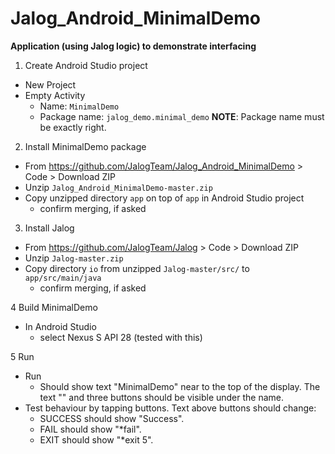 # Jalog_Android_MinimalDemo
**Application (using Jalog logic) to demonstrate interfacing**
1. Create Android Studio project
  * New Project
  * Empty Activity
    - Name: `MinimalDemo`
    - Package name: `jalog_demo.minimal_demo` 
         **NOTE**: Package name must be exactly right.

2. Install MinimalDemo package
  * From https://github.com/JalogTeam/Jalog_Android_MinimalDemo > Code > Download ZIP
  * Unzip `Jalog_Android_MinimalDemo-master.zip`
  * Copy unzipped directory `app` on top of `app` in Android Studio project
    - confirm merging, if asked

3. Install Jalog
  * From https://github.com/JalogTeam/Jalog > Code > Download ZIP
  * Unzip `Jalog-master.zip` 
  * Copy directory `io` from unzipped `Jalog-master/src/` to `app/src/main/java`
    - confirm merging, if asked

4 Build MinimalDemo
  * In Android Studio 
    - select Nexus S API 28 (tested with this)

5 Run   
  * Run 
    - Should show text "MinimalDemo" near to the top of the display. The text "<empty>" and three buttons should be visible under the name.
  * Test behaviour by tapping buttons. 
    Text above buttons should change:
    - SUCCESS should show "Success".
    - FAIL should show "*fail".
    - EXIT should show "*exit 5".
    
